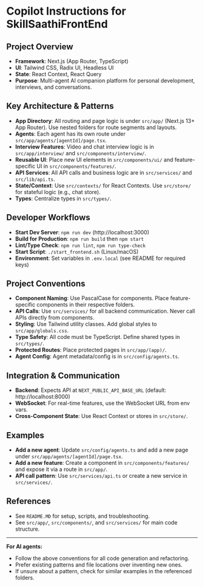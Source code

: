 # Copilot Instructions for SkillSaathiFrontEnd

## Project Overview
- **Framework**: Next.js (App Router, TypeScript)
- **UI**: Tailwind CSS, Radix UI, Headless UI
- **State**: React Context, React Query
- **Purpose**: Multi-agent AI companion platform for personal development, interviews, and conversations.

## Key Architecture & Patterns
- **App Directory**: All routing and page logic is under `src/app/` (Next.js 13+ App Router). Use nested folders for route segments and layouts.
- **Agents**: Each agent has its own route under `src/app/agents/[agentId]/page.tsx`.
- **Interview Features**: Video and chat interview logic is in `src/app/interview/` and `src/components/interview/`.
- **Reusable UI**: Place new UI elements in `src/components/ui/` and feature-specific UI in `src/components/features/`.
- **API Services**: All API calls and business logic are in `src/services/` and `src/lib/api.ts`.
- **State/Context**: Use `src/contexts/` for React Contexts. Use `src/store/` for stateful logic (e.g., chat store).
- **Types**: Centralize types in `src/types/`.

## Developer Workflows
- **Start Dev Server**: `npm run dev` (http://localhost:3000)
- **Build for Production**: `npm run build` then `npm start`
- **Lint/Type Check**: `npm run lint`, `npm run type-check`
- **Start Script**: `./start_frontend.sh` (Linux/macOS)
- **Environment**: Set variables in `.env.local` (see README for required keys)

## Project Conventions
- **Component Naming**: Use PascalCase for components. Place feature-specific components in their respective folders.
- **API Calls**: Use `src/services/` for all backend communication. Never call APIs directly from components.
- **Styling**: Use Tailwind utility classes. Add global styles to `src/app/globals.css`.
- **Type Safety**: All code must be TypeScript. Define shared types in `src/types/`.
- **Protected Routes**: Place protected pages in `src/app/(app)/`.
- **Agent Config**: Agent metadata/config is in `src/config/agents.ts`.

## Integration & Communication
- **Backend**: Expects API at `NEXT_PUBLIC_API_BASE_URL` (default: http://localhost:8000)
- **WebSocket**: For real-time features, use the WebSocket URL from env vars.
- **Cross-Component State**: Use React Context or stores in `src/store/`.

## Examples
- **Add a new agent**: Update `src/config/agents.ts` and add a new page under `src/app/agents/[agentId]/page.tsx`.
- **Add a new feature**: Create a component in `src/components/features/` and expose it via a route in `src/app/`.
- **API call pattern**: Use `src/services/api.ts` or create a new service in `src/services/`.

## References
- See `README.MD` for setup, scripts, and troubleshooting.
- See `src/app/`, `src/components/`, and `src/services/` for main code structure.

---

**For AI agents:**
- Follow the above conventions for all code generation and refactoring.
- Prefer existing patterns and file locations over inventing new ones.
- If unsure about a pattern, check for similar examples in the referenced folders.
